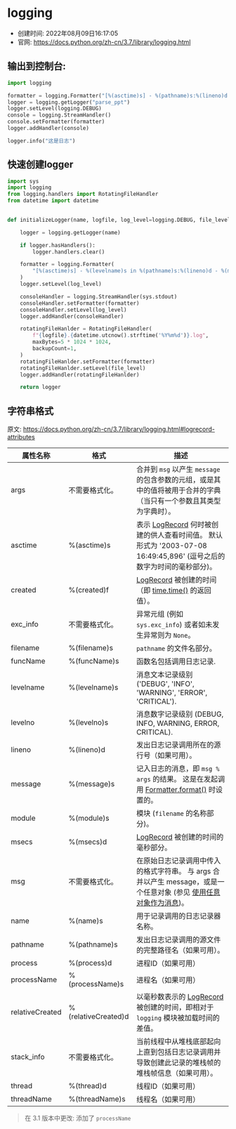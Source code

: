 # logging

- 创建时间: 2022年08月09日16:17:05
- 官网: <https://docs.python.org/zh-cn/3.7/library/logging.html>

## 输出到控制台:

```python
import logging

formatter = logging.Formatter("[%(asctime)s] - %(pathname)s:%(lineno)d %(message)s")
logger = logging.getLogger("parse_ppt")
logger.setLevel(logging.DEBUG)
console = logging.StreamHandler()
console.setFormatter(formatter)
logger.addHandler(console)

logger.info("这是日志")
```

## 快速创建logger

```python
import sys
import logging
from logging.handlers import RotatingFileHandler
from datetime import datetime

        
def initializeLogger(name, logfile, log_level=logging.DEBUG, file_level=logging.INFO):

    logger = logging.getLogger(name)

    if logger.hasHandlers():
        logger.handlers.clear()

    formatter = logging.Formatter(
        "[%(asctime)s] - %(levelname)s in %(pathname)s:%(lineno)d - %(message)s"
    )
    logger.setLevel(log_level)

    consoleHandler = logging.StreamHandler(sys.stdout)
    consoleHandler.setFormatter(formatter)
    consoleHandler.setLevel(log_level)
    logger.addHandler(consoleHandler)

    rotatingFileHanlder = RotatingFileHandler(
        f"{logfile}.{datetime.utcnow().strftime('%Y%m%d')}.log",
        maxBytes=5 * 1024 * 1024,
        backupCount=1,
    )
    rotatingFileHanlder.setFormatter(formatter)
    rotatingFileHanlder.setLevel(file_level)
    logger.addHandler(rotatingFileHanlder)

    return logger
```

## 字符串格式

原文: <https://docs.python.org/zh-cn/3.7/library/logging.html#logrecord-attributes>

| 属性名称        | 格式                | 描述                                                                                                                                                                                                |
| --------------- | ------------------- | --------------------------------------------------------------------------------------------------------------------------------------------------------------------------------------------------- |
| args            | 不需要格式化。      | 合并到 `msg` 以产生 `message` 的包含参数的元组，或是其中的值将被用于合并的字典（当只有一个参数且其类型为字典时）。                                                                                  |
| asctime         | %(asctime)s         | 表示 [LogRecord](https://docs.python.org/zh-cn/3.7/library/logging.html#logging.LogRecord) 何时被创建的供人查看时间值。 默认形式为 '2003-07-08 16:49:45,896' (逗号之后的数字为时间的毫秒部分)。     |
| created         | %(created)f         | [LogRecord](https://docs.python.org/zh-cn/3.7/library/logging.html#logging.LogRecord) 被创建的时间（即 [time.time()](https://docs.python.org/zh-cn/3.7/library/time.html#time.time) 的返回值）。    |
| exc_info        | 不需要格式化。      | 异常元组 (例如 `sys.exc_info`) 或者如未发生异常则为 `None`。                                                                                                                                        |
| filename        | %(filename)s        | `pathname` 的文件名部分。                                                                                                                                                                           |
| funcName        | %(funcName)s        | 函数名包括调用日志记录.                                                                                                                                                                             |
| levelname       | %(levelname)s       | 消息文本记录级别 ('DEBUG', 'INFO', 'WARNING', 'ERROR', 'CRITICAL').                                                                                                                                 |
| levelno         | %(levelno)s         | 消息数字记录级别 (DEBUG, INFO, WARNING, ERROR, CRITICAL).                                                                                                                                           |
| lineno          | %(lineno)d          | 发出日志记录调用所在的源行号（如果可用）。                                                                                                                                                          |
| message         | %(message)s         | 记入日志的消息，即 `msg % args` 的结果。 这是在发起调用 [Formatter.format()](https://docs.python.org/zh-cn/3.7/library/logging.html#logging.Formatter.format) 时设置的。                            |
| module          | %(module)s          | 模块 (`filename` 的名称部分)。                                                                                                                                                                      |
| msecs           | %(msecs)d           | [LogRecord](https://docs.python.org/zh-cn/3.7/library/logging.html#logging.LogRecord) 被创建的时间的毫秒部分。                                                                                      |
| msg             | 不需要格式化。      | 在原始日志记录调用中传入的格式字符串。 与 args 合并以产生 message，或是一个任意对象 (参见 [使用任意对象作为消息](https://docs.python.org/zh-cn/3.7/howto/logging.html#arbitrary-object-messages))。 |
| name            | %(name)s            | 用于记录调用的日志记录器名称。                                                                                                                                                                      |
| pathname        | %(pathname)s        | 发出日志记录调用的源文件的完整路径名（如果可用）。                                                                                                                                                  |
| process         | %(process)d         | 进程ID（如果可用）                                                                                                                                                                                  |
| processName     | %(processName)s     | 进程名（如果可用）                                                                                                                                                                                  |
| relativeCreated | %(relativeCreated)d | 以毫秒数表示的 [LogRecord](https://docs.python.org/zh-cn/3.7/library/logging.html#logging.LogRecord) 被创建的时间，即相对于 `logging` 模块被加载时间的差值。                                        |
| stack_info      | 不需要格式化。      | 当前线程中从堆栈底部起向上直到包括日志记录调用并导致创建此记录的堆栈帧的堆栈帧信息（如果可用）。                                                                                                    |
| thread          | %(thread)d          | 线程ID（如果可用）                                                                                                                                                                                  |
| threadName      | %(threadName)s      | 线程名（如果可用）                                                                                                                                                                                  |

> 在 3.1 版本中更改: 添加了 `processName`

